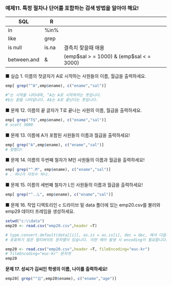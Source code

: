 ### 예제11. 특정 절차나 단어를 포함하는 검색 방법을 알아야 해요!

| SQL | R |  |
| --- | --- | --- |
| in | %in% |  |
| like | grep |  |
| is null | is.na | 결측치 찾을때 애용 |
| between.and | & | (emp$sal > = 1000) & (emp$sal < = 3000) |

■ 실습 1. 이름의 첫글자가 A로 시작하는 사원들의 이름, 월급을 출력하세요.

```r
emp[ grep("^A",emp$ename), c("ename","sal")]

#^는 시작을 나타내며, ^A는 A로 시작하자는 뜻입니다.
#$는 끝을 나타냅니다. A$는 A로 끝난다는 뜻입니다. 
```

■ 문제 12. 이름의 끝 글자가 T로 끝나는 사원의 이름, 월급을 출력하세요.

```r
emp[ grep("T$",emp$ename), c("ename","sal")]
# scott 3000
```

■ 문제 13. 이름에 A가 포함된 사원들의 이름과 월급을 출력하세요!

```r
emp[ grep("A",emp$ename), c("ename","sal")]
# 맞췄다!
```

■ 문제 14. 이름의 두번째 철자가 M인 사원들의 이름과 월급을 출력하세요!

```r
emp[ grep("^.M", emp$ename), c("ename","sal")]
# . 하나가 자릿수 하나.
```

■ 문제 15. 이름의 세번째 철자가 L인 사원들의 이름과 월급을 출력하세요!

```r
emp[ grep("^..L", emp$ename), c("ename","sal")]
```

■ 문제 16. 작업 디렉토리인 c 드라이브 밑 data 폴더에 있는 emp20.csv를 불러와 emp29 데이터 프레임을 생성하세요.

```r
setwd("c:\\data")
emp20 <- read.csv("emp20.csv",header =T)

# type.convert.default(data[[i]], as.is = as.is[i], dec = dec, 에서 다음과 같은 에러가 발생했습니다:   '<b0>濵'에서 유효하지 않은 멀티바이트 문자열이 있습니다
# 유효하기 않은 멀티바이트 문자열이 있습니다. 이런 에러 발생 시 encoding이 필요합니다. 한글 데이터를 R이 인식할 수 있도록 변경해주는 작업을 진행합시다!

emp20 <- read.csv("emp20.csv",header =T, fileEncoding="euc-kr") 
# fileEncoding="euc-kr" 문자셋
emp20
```



**문제 17. 성씨가 김씨인 학생의 이름, 나이를 출력하세요!**

```r
emp20[ grep("^김",emp20$ename), c("ename","age")]
```
